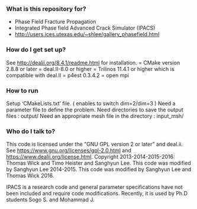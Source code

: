 ### What is this repository for? ###

* Phase Field Fracture Propagation 
* Integrated Phase field Advanced Crack Simulator (IPACS)
* http://users.ices.utexas.edu/~shlee/gallery_phasefield.html

### How do I get set up? ###

See http://dealii.org/8.4.1/readme.html for installation. 
= CMake version 2.8.8 or later
= deal.II-8.0 or higher
= Trilinos 11.4.1 or higher which is compatible with deal.II
= p4est 0.3.4.2
= open mpi  

### How to run ###

Setup ‘CMakeLists.txt’ file. 
( enables to switch  dim=2/dim=3 )
Need a parameter file to define the problem.
Need directories to save the output files         : output/
Need an appropriate mesh file in the directory    : input_msh/


### Who do I talk to? ###

This code is licensed under the "GNU GPL version 2 or later” and deal.ii. See https://www.gnu.org/licenses/gpl-2.0.html and https://www.dealii.org/license.html. Copyright 2013-2014-2015-2016: Thomas Wick and Timo Heister and Sanghyun Lee. This code was modified by Sanghyun Lee 2014-2015. This code was modified by Sanghyun Lee and Thomas Wick 2016.

IPACS is a research code and general parameter specifications have not been included and require code modifications. 
Recently, it is used by Ph.D students Sogo S. and Mohammad J.